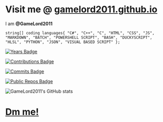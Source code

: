 
# Visit me @ [gamelord2011.github.io](GameLord2011.github.io)

I am __@GameLord2011__

`
    string[] coding languages{
        "C#",
        "C++",
        "C",
        "HTML",
        "CSS",
        "JS",
        "MARKDOWN",
        "BATCH",
        "POWERSHELL SCRIPT",
        "BASH",
        "DUCKYSCRIPT",
        "HLSL",
        "PYTHON",
        "JSON",
        "VISUAL BASED SCRIPT"
    };
`

[![Years Badge](https://badges.strrl.dev/years/GameLord2011)](https://badges.strrl.dev)

[![Contributions Badge](https://badges.strrl.dev/contributions/all/GameLord2011)](https://badges.strrl.dev)

[![Commits Badge](https://badges.strrl.dev/commits/all/GameLord2011)](https://badges.strrl.dev)

[![Public Repos Badge](https://badges.strrl.dev/repos/GameLord2011)](https://badges.strrl.dev)

![GameLord2011's GitHub stats](https://github-readme-stats.vercel.app/api?username=GameLord2011)

# [Dm me!][1]

[1]: <mailto://dangerb2011@gmail.com> "Dm me!"
<!---
GameLord2011/GameLord2011 is a ✨ special ✨ repository because its `README.md` (this file) appears on your GitHub profile.
You can click the Preview link to take a look at your changes.
--->
